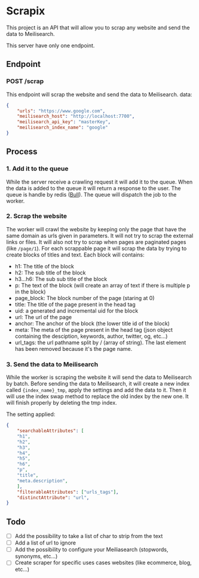 # Scrapix 
This project is an API that will allow you to scrap any website and send the data to Meilisearch.

This server have only one endpoint. 

## Endpoint
### POST /scrap
This endpoint will scrap the website and send the data to Meilisearch.
data: 
```json
{
    "urls": "https://www.google.com",
    "meilisearch_host": "http://localhost:7700",
    "meilisearch_api_key": "masterKey",
    "meilisearch_index_name": "google"
}
```

## Process
### 1. Add it to the queue
While the server receive a crawling request it will add it to the queue. When the data is added to the queue it will return a response to the user.
The queue is handle by redis ([Bull](https://github.com/OptimalBits/bull)). 
The queue will dispatch the job to the worker.

### 2. Scrap the website
The worker will crawl the website by keeping only the page that have the same domain as urls given in parameters. It will not try to scrap the external links or files. It will also not try to scrap when pages are paginated pages (like `/page/1`).
For each scrappable page it will scrap the data by trying to create blocks of titles and text. Each block will contains:
- h1: The title of the block
- h2: The sub title of the block
- h3...h6: The sub sub title of the block
- p: The text of the block (will create an array of text if there is multiple p in the block)
- page_block: The block number of the page (staring at 0)
- title: The title of the page present in the head tag
- uid: a generated and incremental uid for the block
- url: The url of the page
- anchor: The anchor of the block (the lower title id of the block)
- meta: The meta of the page present in the head tag (json object containing the desciption, keywords, author, twitter, og, etc...)
- url_tags: the url pathname split by / (array of string). The last element has been removed because it's the page name.

### 3. Send the data to Meilisearch

While the worker is scraping the website it will send the data to Meilisearch by batch.
Before sending the data to Meilisearch, it will create a new index called `{index_name}_tmp`, apply the settings and add the data to it. Then it will use the index swap method to replace the old index by the new one. It will finish properly by deleting the tmp index.

The setting applied:
```json
{
    "searchableAttributes": [
    "h1",
    "h2",
    "h3",
    "h4",
    "h5",
    "h6",
    "p",
    "title",
    "meta.description",
    ],
    "filterableAttributes": ["urls_tags"],
    "distinctAttribute": "url",
}
```

## Todo
- [ ] Add the possibility to take a list of char to strip from the text
- [ ] Add a list of url to ignore
- [ ] Add the possibility to configure your Meiliasearch (stopwords, synonyms, etc...)
- [ ] Create scraper for specific uses cases websites (like ecommerce, blog, etc...)